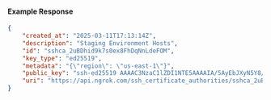 <!-- Code generated for API Clients. DO NOT EDIT. -->

#### Example Response

```json
{
	"created_at": "2025-03-11T17:13:14Z",
	"description": "Staging Environment Hosts",
	"id": "sshca_2uBDhid9k7s0ex8FhDqNnLdeFOM",
	"key_type": "ed25519",
	"metadata": "{\"region\": \"us-east-1\"}",
	"public_key": "ssh-ed25519 AAAAC3NzaC1lZDI1NTE5AAAAIA/5AyEbJXyN5Y8/0lxfl7IgbyxVb6yGkda07HMLI5+e",
	"uri": "https://api.ngrok.com/ssh_certificate_authorities/sshca_2uBDhid9k7s0ex8FhDqNnLdeFOM"
}
```
